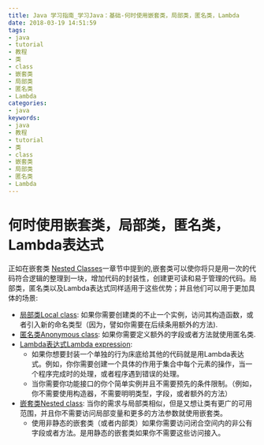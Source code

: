 ```yaml
---
title: Java 学习指南_学习Java：基础-何时使用嵌套类，局部类，匿名类，Lambda
date: 2018-03-19 14:51:59
tags: 
- java
- tutorial
- 教程
- 类
- class
- 嵌套类
- 局部类
- 匿名类
- Lambda
categories:
- java
keywords:
- java
- 教程
- tutorial
- 类
- class
- 嵌套类
- 局部类
- 匿名类
- Lambda
---
```


# 何时使用嵌套类，局部类，匿名类，Lambda表达式

正如在嵌套类 [Nested Classes](https://docs.oracle.com/javase/tutorial/java/javaOO/nested.html)一章节中提到的,嵌套类可以使你将只是用一次的代码符合逻辑的整理到一块，增加代码的封装性，创建更可读和易于管理的代码。局部类，匿名类以及Lambda表达式同样适用于这些优势；并且他们可以用于更加具体的场景:

- [局部类Local class](https://docs.oracle.com/javase/tutorial/java/javaOO/localclasses.html): 如果你需要创建类的不止一个实例，访问其构造函数，或者引入新的命名类型（因为，譬如你需要在后续条用额外的方法).
- [匿名类Anonymous class](https://docs.oracle.com/javase/tutorial/java/javaOO/anonymousclasses.html): 如果你需要定义额外的字段或者方法就使用匿名类.
- [Lambda表达式Lambda expression](https://docs.oracle.com/javase/tutorial/java/javaOO/lambdaexpressions.html):
  - 如果你想要封装一个单独的行为床底给其他的代码就是用Lambda表达式。例如，你你需要创建一个具体的作用于集合中每个元素的操作，当一个程序完成时的处理，或者程序遇到错误的处理。
  - 当你需要你功能接口的你个简单实例并且不需要预先的条件限制。（例如，你不需要使用构造器，不需要明明类型，字段，或者额外的方法）
- [嵌套类Nested class](https://docs.oracle.com/javase/tutorial/java/javaOO/nested.html): 当你的需求与局部类相似，但是又想让类有更广的可用范围，并且你不需要访问局部变量和更多的方法参数就使用嵌套类。
  - 使用非静态的嵌套类（或者内部类）如果你需要访问闭合空间内的非公有字段或者方法。是用静态的嵌套类如果你不需要这些访问接入。
